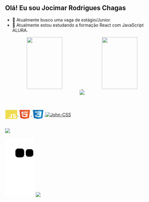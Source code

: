 ## Olá! Eu sou Jocimar Rodrigues Chagas


- 🔭 Atualmente busco uma vaga de estágio/Junior.
- 🌱 Atualmente estou estudando  a formação React com JavaScript ALURA.

<div align="center">
  <a href="https://github.com/JocimarRodrigues">
  <img height="170px" img width="48%" src="https://github-readme-stats-git-masterrstaa-rickstaa.vercel.app/api?username=jocimarrodrigues&show_icons=true&theme=dracula&include_all_commits=true&count_private=true"/>
  <img height="170px" img width="48%" src="https://github-readme-stats-git-masterrstaa-rickstaa.vercel.app/api/top-langs/?username=JocimarRodrigues&layout=compact&langs_count=7&theme=dracula"/>
  <img src="https://github-readme-streak-stats.herokuapp.com?user=JocimarRodrigues&theme=dracula" />
</div>
  
                                                            


##
  
  <div style="display: inline_block"><br>
  <img align="center" alt="John-Js" height="30" width="40" src="https://raw.githubusercontent.com/devicons/devicon/master/icons/javascript/javascript-plain.svg">
  <img align="center" alt="John-HTML" height="30" width="40" src="https://raw.githubusercontent.com/devicons/devicon/master/icons/html5/html5-original.svg">
  <img align="center" alt="John-CSS" height="30" width="40" src="https://raw.githubusercontent.com/devicons/devicon/master/icons/css3/css3-original.svg">
  <img align="center" alt="John-CSS" height="30" width="40" src="https://cdn.jsdelivr.net/gh/devicons/devicon/icons/java/java-original-wordmark.svg">

</div>
  
##
  
  <div> 
  <a href="https://www.linkedin.com/in/jocimar-rodrigues-chagas-a146a5254/" target="_blank"><img src="https://img.shields.io/badge/-LinkedIn-%230077B5?style=for-the-badge&logo=linkedin&logoColor=white" target="_blank"></a> 
 
 
</div>
  
![snake gif](https://github.com/JocimarRodrigues/JocimarRodrigues/blob/output/github-contribution-grid-snake.svg)
<img src="https://media.tenor.com/3bTxZ4HdrysAAAAC/pixels-neon.gif">
